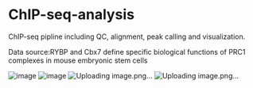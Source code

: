 # ChIP-seq-analysis
ChIP-seq pipline including QC, alignment, peak calling and visualization.

Data source:RYBP and Cbx7 define specific biological functions of PRC1 complexes in mouse embryonic stem cells

![image](https://user-images.githubusercontent.com/46277338/115671136-c6b5af80-a37c-11eb-83a0-d2fed7cda068.png)
![image](https://user-images.githubusercontent.com/46277338/115671190-d59c6200-a37c-11eb-885d-27025d519d9b.png)
![Uploading image.png…]()
![Uploading image.png…]()
